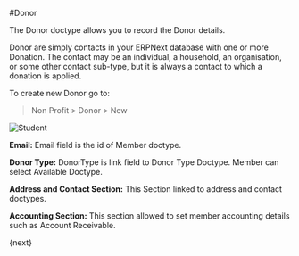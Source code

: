 #Donor

The Donor doctype allows you to record the Donor details.

Donor are simply contacts in your ERPNext database with one or more Donation. The contact may be an individual, a household, an organisation, or some other contact sub-type, but it is always a contact to which a donation is applied.

To create new Donor go to:

> Non Profit > Donor > New

<img class="screenshot" alt="Student" src="/assets/erpnext_docs/assets/img/non_profit/donor/donor.png">

**Email:** Email field is the id of Member doctype.

**Donor Type:** DonorType is link field to Donor Type Doctype. Member can select Available Doctype.

**Address and Contact Section:** This Section linked to address and contact doctypes.

**Accounting Section:** This section allowed to set member accounting details such as Account Receivable.

{next}